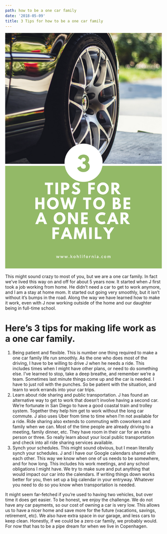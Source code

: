 ```yaml
---
path: how to be a one car family
date: '2018-05-09'
title: 3 Tips for how to be a one car family
---
```

![](/static/assets/how_to_be_one_car_family.png)

This might sound crazy to most of you, but we are a one car family.  In fact we’ve lived this way on and off for about 5 years now.  It started when J first took a job working from home.  He didn’t need a car to get to work anymore, and I am a stay at home mom.  It started out going very smoothly, but it isn’t without it’s bumps in the road.  Along the way we have learned how to make it work, even with J now working outside of the home and our daughter being in full-time school.  

# Here’s 3 tips for making life work as a one car family.

1. Being patient and flexible.  This is number one thing required to make a one car family life run smoothly.  As the one who does most of the driving, I have to be willing to drive J when he needs a ride.  This includes times when I might have other plans, or need to do something else.  I’ve learned to stop, take a deep breathe, and remember we’re a team.  Sometimes last minute things come up and the car is needed.  I have to just roll with the punches.  So be patient with the situation, and learn to work errands into your car trips.
2. Learn about ride sharing and public transportation. J has found an alternative way to get to work that doesn’t involve having a second car.  We’re fortunate in San Diego to have a good coastal train and trolley system.  Together they help him get to work without the long car commute.  J also uses Uber from time to time when I’m not available for a ride.  Ride sharing also extends to commuting with coworkers and family when we can.  Most of the time people are already driving to a meeting, family dinner, etc.  They have room in their car for an extra person or three.  So really learn about your local public transportation and check into all ride sharing services available.
3. Synch your schedules. This might sound obvious, but I mean literally synch your schedules.  J and I have our Google calendars shared with each other.  This way we know when one of us needs to be somewhere, and for how long.  This includes his work meetings, and any school obligations I might have.  We try to make sure and put anything that would impact our car into the calendars. If writing things down works better for you, then set up a big calendar in your entryway. Whatever you need to do so you know when transportation is needed.

It might seem far-fetched if you’re used to having two vehicles, but over time it does get easier.  To be honest, we enjoy the challenge.  We do not have any car payments, so our cost of owning a car is very low.  This allows us to have a nicer home and save more for the future (vacations, savings, retirement, etc).  We also have extra space in our garage, and less cars to keep clean.  Honestly, if we could be a zero car family, we probably would.  For now that has to be a pipe dream for when we live in Copenhagen.
